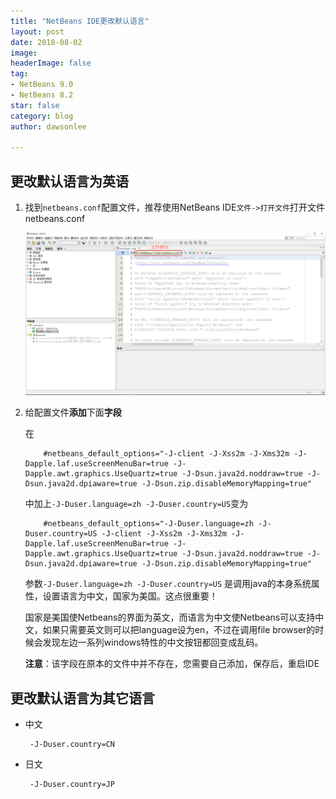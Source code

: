 ```yaml
---
title: "NetBeans IDE更改默认语言"
layout: post
date: 2018-08-02
image: 
headerImage: false
tag:
- NetBeans 9.0
- NetBeans 8.2
star: false
category: blog
author: dawsonlee

---
```




  [1]:  /assets/posts/NetBeansIDE更改默认语言/找到netbeans.conf.PNG

## 更改默认语言为英语

1.  找到`netbeans.conf`配置文件，推荐使用NetBeans IDE`文件->打开文件`打开文件netbeans.conf

    ![netbeans.conf配置文件][1]

2.  给配置文件**添加**下面**字段**

    在

            #netbeans_default_options="-J-client -J-Xss2m -J-Xms32m -J-Dapple.laf.useScreenMenuBar=true -J-Dapple.awt.graphics.UseQuartz=true -J-Dsun.java2d.noddraw=true -J-Dsun.java2d.dpiaware=true -J-Dsun.zip.disableMemoryMapping=true"

    中加上`-J-Duser.language=zh -J-Duser.country=US`变为

            #netbeans_default_options="-J-Duser.language=zh -J-Duser.country=US -J-client -J-Xss2m -J-Xms32m -J-Dapple.laf.useScreenMenuBar=true -J-Dapple.awt.graphics.UseQuartz=true -J-Dsun.java2d.noddraw=true -J-Dsun.java2d.dpiaware=true -J-Dsun.zip.disableMemoryMapping=true"

    参数` -J-Duser.language=zh -J-Duser.country=US ` 是调用java的本身系统属性，设置语言为中文，国家为美国。这点很重要！

    国家是美国使Netbeans的界面为英文，而语言为中文使Netbeans可以支持中文，如果只需要英文则可以把language设为en，不过在调用file browser的时候会发现左边一系列windows特性的中文按钮都回变成乱码。

    **注意**：该字段在原本的文件中并不存在，您需要自己添加，保存后，重启IDE

## 更改默认语言为其它语言

*  中文

        -J-Duser.country=CN

*  日文 

        -J-Duser.country=JP

